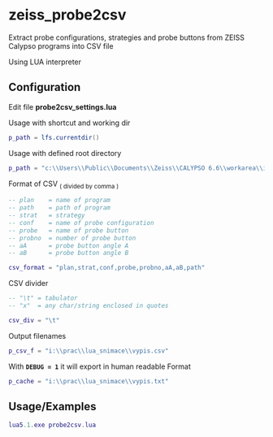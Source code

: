 
# zeiss_probe2csv

Extract probe configurations, strategies and probe buttons from ZEISS Calypso programs into CSV file

Using LUA interpreter
## Configuration

Edit file **probe2csv_settings.lua**

Usage with shortcut and working dir
```lua
p_path = lfs.currentdir()
```
Usage with defined root directory
```lua
p_path = "c:\\Users\\Public\\Documents\\Zeiss\\CALYPSO 6.6\\workarea\\inspections"
```
Format of CSV <sub>( divided by comma )</sub>
```lua
-- plan    = name of program
-- path    = path of program
-- strat   = strategy
-- conf    = name of probe configuration
-- probe   = name of probe button
-- probno  = number of probe button
-- aA      = probe button angle A
-- aB      = probe button angle B

csv_format = "plan,strat,conf,probe,probno,aA,aB,path"
```

CSV divider
```lua
-- "\t" = tabulator
-- "x"  = any char/string enclosed in quotes

csv_div = "\t"

```

Output filenames
```lua
p_csv_f = "i:\\prac\\lua_snimace\\vypis.csv"
```
With **`DEBUG = 1`** it will export in human readable Format
```lua
p_cache = "i:\\prac\\lua_snimace\\vypis.txt"
```
## Usage/Examples
```lua
lua5.1.exe probe2csv.lua
```
